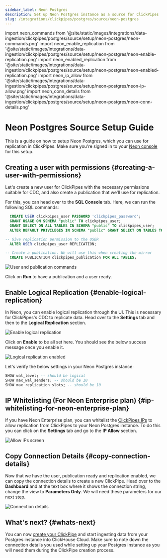 ```yaml
---
sidebar_label: Neon Postgres
description: Set up Neon Postgres instance as a source for ClickPipes
slug: /integrations/clickpipes/postgres/source/neon-postgres
---
```


import neon_commands from '@site/static/images/integrations/data-ingestion/clickpipes/postgres/source/setup/neon-postgres/neon-commands.png'
import neon_enable_replication from '@site/static/images/integrations/data-ingestion/clickpipes/postgres/source/setup/neon-postgres/neon-enable-replication.png'
import neon_enabled_replication from '@site/static/images/integrations/data-ingestion/clickpipes/postgres/source/setup/neon-postgres/neon-enabled-replication.png'
import neon_ip_allow from '@site/static/images/integrations/data-ingestion/clickpipes/postgres/source/setup/neon-postgres/neon-ip-allow.png'
import neon_conn_details from '@site/static/images/integrations/data-ingestion/clickpipes/postgres/source/setup/neon-postgres/neon-conn-details.png'

# Neon Postgres Source Setup Guide

This is a guide on how to setup Neon Postgres, which you can use for replication in ClickPipes.
Make sure you're signed in to your [Neon console](https://console.neon.tech/app/projects) for this setup.

## Creating a user with permissions {#creating-a-user-with-permissions}

Let's create a new user for ClickPipes with the necessary permissions suitable for CDC,
and also create a publication that we'll use for replication.

For this, you can head over to the **SQL Console** tab.
Here, we can run the following SQL commands:

```sql
  CREATE USER clickpipes_user PASSWORD 'clickpipes_password';
  GRANT USAGE ON SCHEMA "public" TO clickpipes_user;
  GRANT SELECT ON ALL TABLES IN SCHEMA "public" TO clickpipes_user;
  ALTER DEFAULT PRIVILEGES IN SCHEMA "public" GRANT SELECT ON TABLES TO clickpipes_user;

-- Give replication permission to the USER
  ALTER USER clickpipes_user REPLICATION;

-- Create a publication. We will use this when creating the mirror
  CREATE PUBLICATION clickpipes_publication FOR ALL TABLES;
```

<img src={neon_commands} alt="User and publication commands"/>

Click on **Run** to have a publication and a user ready.

## Enable Logical Replication {#enable-logical-replication}
In Neon, you can enable logical replication through the UI. This is necessary for ClickPipes's CDC to replicate data.
Head over to the **Settings** tab and then to the **Logical Replication** section.

<img src={neon_enable_replication} alt="Enable logical replication"/>

Click on **Enable** to be all set here. You should see the below success message once you enable it.

<img src={neon_enabled_replication} alt="Logical replication enabled"/>

Let's verify the below settings in your Neon Postgres instance:
```sql
SHOW wal_level; -- should be logical
SHOW max_wal_senders; -- should be 10
SHOW max_replication_slots; -- should be 10
```

## IP Whitelisting (For Neon Enterprise plan) {#ip-whitelisting-for-neon-enterprise-plan}
If you have Neon Enterprise plan, you can whitelist the [ClickPipes IPs](../../index.md#list-of-static-ips) to allow replication from ClickPipes to your Neon Postgres instance.
To do this you can click on the **Settings** tab and go to the **IP Allow** section.

<img src={neon_ip_allow} alt="Allow IPs screen"/>

## Copy Connection Details {#copy-connection-details}
Now that we have the user, publication ready and replication enabled, we can copy the connection details to create a new ClickPipe.
Head over to the **Dashboard** and at the text box where it shows the connection string,
change the view to **Parameters Only**. We will need these parameters for our next step.

<img src={neon_conn_details} alt="Connection details"/>

## What's next? {#whats-next}

You can now [create your ClickPipe](../index.md) and start ingesting data from your Postgres instance into ClickHouse Cloud.
Make sure to note down the connection details you used while setting up your Postgres instance as you will need them during the ClickPipe creation process.
